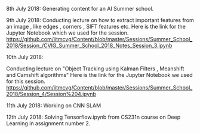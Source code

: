 8th July 2018:
  Generating content for an AI Summer school.
  
9th July 2018:
  Conducting lecture on how to extract important features from an image , like edges , corners , SIFT features etc.
  Here is the link for the Jupyter Notebook which we used for the session.
  https://github.com/iitmcvg/Content/blob/master/Sessions/Summer_School_2018/Session_/CVIG_Summer_School_2018_Notes_Session_3.ipynb
  
10th July 2018:

  Conducting lecture on "Object Tracking using Kalman Filters , Meanshift and Camshift algorithms"
  Here is the link for the Jupyter Notebook we used for this session.
  https://github.com/iitmcvg/Content/blob/master/Sessions/Summer_School_2018/Session_4/Session%204.ipynb
  
11th July 2018:
  Working on CNN SLAM 
 
12th July 2018:
  Solving Tensorflow.ipynb from CS231n course on Deep Learning in assignment number 2.
  

  

  

  
